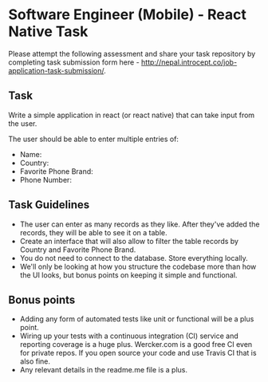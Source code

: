# Software Engineer (Mobile) - React Native Task
Please attempt the following assessment and share your task repository by completing task submission form here - http://nepal.introcept.co/job-application-task-submission/. 

## Task
Write a simple application in react (or react native) that can take
input from the user.

The user should be able to enter multiple entries of:
- Name:
- Country:
- Favorite Phone Brand:
- Phone Number:

## Task Guidelines
- The user can enter as many records as they like. After they've added the records, they will
be able to see it on a table.
- Create an interface that will also allow to filter the table records by Country and Favorite
Phone Brand.
- You do not need to connect to the database. Store everything locally.
- We'll only be looking at how you structure the codebase more than how the UI looks, but
bonus points on keeping it simple and functional.

## Bonus points
- Adding any form of automated tests like unit or functional will be a plus point.
- Wiring up your tests with a continuous integration (CI) service and reporting coverage is a
huge plus. Wercker.com is a good free CI even for private repos. If you open source your
code and use Travis CI that is also fine.
- Any relevant details in the readme.me file is a plus.
